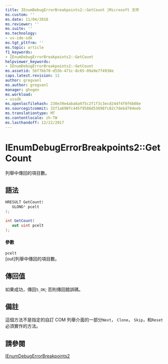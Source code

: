 ```yaml
---
title: IEnumDebugErrorBreakpoints2::GetCount |Microsoft 文件
ms.custom: ''
ms.date: 11/04/2016
ms.reviewer: ''
ms.suite: ''
ms.technology:
- vs-ide-sdk
ms.tgt_pltfrm: ''
ms.topic: article
f1_keywords:
- IEnumDebugErrorBreakpoints2::GetCount
helpviewer_keywords:
- IEnumDebugErrorBreakpoints2::GetCount
ms.assetid: 56f7bb70-d55b-471c-8c65-09a9e7f4938e
caps.latest.revision: 11
author: gregvanl
ms.author: gregvanl
manager: ghogen
ms.workload:
- vssdk
ms.openlocfilehash: 230e39e4aba6a975c2f1f3c3ecd244f4f0f6b08e
ms.sourcegitcommit: 32f1a690fc445f9586d53698fc82c7debd784eeb
ms.translationtype: MT
ms.contentlocale: zh-TW
ms.lasthandoff: 12/22/2017
---
```

# <a name="ienumdebugerrorbreakpoints2getcount"></a>IEnumDebugErrorBreakpoints2::GetCount
列舉中傳回的項目數。  
  
## <a name="syntax"></a>語法  
  
```cpp  
HRESULT GetCount(  
   ULONG* pcelt  
);  
```  
  
```csharp  
int GetCount(  
   out uint pcelt  
);  
```  
  
#### <a name="parameters"></a>參數  
 `pcelt`  
 [out]列舉中傳回的項目數。  
  
## <a name="return-value"></a>傳回值  
 如果成功，傳回`S_OK`; 否則傳回錯誤碼。  
  
## <a name="remarks"></a>備註  
 這個方法不是指定的自訂 COM 列舉介面的一部分`Next`， `Clone`， `Skip`，和`Reset`必須實作的方法。  
  
## <a name="see-also"></a>請參閱  
 [IEnumDebugErrorBreakpoints2](../../../extensibility/debugger/reference/ienumdebugerrorbreakpoints2.md)